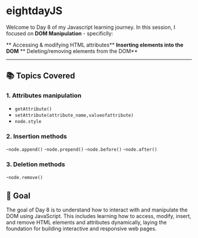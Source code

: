 # eightdayJS
Welcome to Day 8 of my Javascript learning journey.
In this session, I focused on **DOM Manipulation** -
specificlly:

** Accessing & modifying HTML attributes**
**Inserting elements into the DOM**
** Deleting/removing elements from the DOM**

_ _ _

## 📚 Topics Covered
### 1. Attributes manipulation
- `getAttribute()`
- `setAttribute(attribute_name,valueofattribute)`
- `node.style`

### 2. Insertion methods
-`node.append()`
-`node.prepend()`
-`node.before()`
-`node.after()`

### 3. Deletion methods
-`node.remove()`

## 🎯 Goal

The goal of Day 8 is to understand how to interact with and manipulate the DOM using JavaScript. This includes learning how to access, modify, insert, and remove HTML elements and attributes dynamically, laying the foundation for building interactive and responsive web pages.
  
